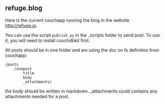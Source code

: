 refuge.blog
-----------

Here is the current couchapp running the blog in the website http://refuge.io.

You can use the script `publish.py` in the _scripts folder to send post.
To use it, you will need to install couchdbkit first.


All posts should be in one folder and are using the doc on fs definition
from couchapp: 
                                                                  

    /posts
        /onepost
            title
            body
            _attachments/


the body should be written in markdown. _attachments could contains any
attachments needed for a post.

